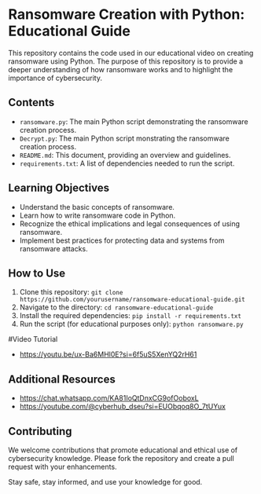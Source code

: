 
# Ransomware Creation with Python: Educational Guide

This repository contains the code used in our educational video on creating ransomware using Python. The purpose of this repository is to provide a deeper understanding of how ransomware works and to highlight the importance of cybersecurity.


## Contents

- `ransomware.py`: The main Python script demonstrating the ransomware creation process.
- `Decrypt.py`: The main Python script monstrating the ransomware creation process.
- `README.md`: This document, providing an overview and guidelines.
- `requirements.txt`: A list of dependencies needed to run the script.

## Learning Objectives

- Understand the basic concepts of ransomware.
- Learn how to write ransomware code in Python.
- Recognize the ethical implications and legal consequences of using ransomware.
- Implement best practices for protecting data and systems from ransomware attacks.

## How to Use

1. Clone this repository: `git clone https://github.com/yourusername/ransomware-educational-guide.git`
2. Navigate to the directory: `cd ransomware-educational-guide`
3. Install the required dependencies: `pip install -r requirements.txt`
4. Run the script (for educational purposes only): `python ransomware.py`

#Video Tutorial 

- https://youtu.be/ux-Ba6MHl0E?si=6f5uS5XenYQ2rH61


## Additional Resources

- https://chat.whatsapp.com/KA81IoQtDnxCG9ofOoboxL
- https://youtube.com/@cyberhub_dseu?si=EUObqoq8O_7tUYux

  

## Contributing

We welcome contributions that promote educational and ethical use of cybersecurity knowledge. Please fork the repository and create a pull request with your enhancements.


Stay safe, stay informed, and use your knowledge for good.
